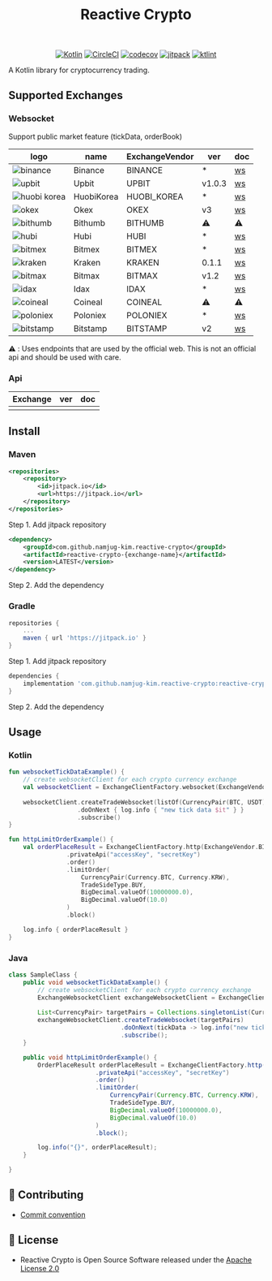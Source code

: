 <h1 align="center">
</br>
</br>
Reactive Crypto 
</br>
</br>
</h1>

<p align="center">
<a href="http://kotlinlang.org"><img src="https://img.shields.io/badge/kotlin-1.3.x-blue.svg" alt="Kotlin"></a>
<a href="https://circleci.com/gh/namjug-kim/reactive-crypto"><img src="https://circleci.com/gh/namjug-kim/reactive-crypto.svg?style=shield&circle-token=aa6aa4ebd3956dd3e1a767d938c7e73869ffd6ab" alt="CircleCI"></a>
<a href="https://codecov.io/gh/namjug-kim/reactive-crypto"><img src="https://codecov.io/gh/namjug-kim/reactive-crypto/branch/master/graph/badge.svg" alt="codecov"></a>
<a href="https://jitpack.io/#namjug-kim/reactive-crypto"><img src="https://jitpack.io/v/namjug-kim/reactive-crypto.svg" alt="jitpack"></a>
<a href="https://ktlint.github.io/"><img src="https://img.shields.io/badge/code%20style-%E2%9D%A4-FF4081.svg" alt="ktlint"></a>
</p>

A Kotlin library for cryptocurrency trading.

## Supported Exchanges

### Websocket
Support public market feature (tickData, orderBook)

| logo                                                                                                                  | name        | ExchangeVendor | ver | doc |
| --------------------------------------------------------------------------------------------------------------------- | ----------- | ---------------- |--------|---|
| ![binance](https://user-images.githubusercontent.com/16334718/57194951-e5e88600-6f87-11e9-918e-74de5c58e883.jpg)      | Binance     | BINANCE        | *      | [ws](https://github.com/binance-exchange/binance-official-api-docs/blob/master/web-socket-streams.md) | 
| ![upbit](https://user-images.githubusercontent.com/16334718/57194949-e54fef80-6f87-11e9-85b3-67b8f82db564.jpg)        | Upbit       | UPBIT          | v1.0.3 | [ws](https://docs.upbit.com/docs/upbit-quotation-websocket) | 
| ![huobi korea](https://user-images.githubusercontent.com/16334718/57194946-e4b75900-6f87-11e9-940a-08ceb98193e4.jpg)  | HuobiKorea  | HUOBI_KOREA    | *      | [ws](https://github.com/alphaex-api/BAPI_Docs_ko/wiki) | 
| ![okex](https://user-images.githubusercontent.com/16334718/57195022-90f93f80-6f88-11e9-8aaa-f6a515d300ae.jpg)         | Okex        | OKEX           | v3     | [ws](https://www.okex.com/docs/en/#spot_ws-all) | 
| ![bithumb](https://user-images.githubusercontent.com/16334718/57194948-e54fef80-6f87-11e9-90d8-41f108789c77.jpg)      | Bithumb     | BITHUMB        | ⚠️     | ⚠️ |
| ![hubi](https://user-images.githubusercontent.com/16334718/57194945-e4b75900-6f87-11e9-8fea-889fc93a7ba4.jpg)         | Hubi        | HUBI           | *      | [ws](https://www.hubi.com/docs/index-en.pdf) |
| ![bitmex](https://user-images.githubusercontent.com/16334718/57194950-e54fef80-6f87-11e9-8b54-3f2192012306.jpg)       | Bitmex      | BITMEX         | *      | [ws](https://www.bitmex.com/app/wsAPI) |
| ![kraken](https://user-images.githubusercontent.com/16334718/57220400-2dc5e680-7036-11e9-803c-18b14e82921a.jpg)       | Kraken      | KRAKEN         | 0.1.1  | [ws](https://www.kraken.com/features/websocket-api) |
| ![bitmax](https://user-images.githubusercontent.com/16334718/57548356-b082d480-739b-11e9-9539-b27c60877fb6.jpg)       | Bitmax      | BITMAX         | v1.2   | [ws](https://github.com/bitmax-exchange/api-doc/blob/master/bitmax-api-doc-v1.2.md) |
| ![idax](https://user-images.githubusercontent.com/16334718/58029691-128bc880-7b58-11e9-9aaa-a331f394c8bd.jpg)         | Idax        | IDAX           | *      | [ws](https://github.com/idax-exchange/idax-official-api-docs/blob/master/open-ws_en.md) |
| ![coineal](https://user-images.githubusercontent.com/16334718/58037062-7d90cb80-7b67-11e9-9278-e8b03c5ddd86.jpg)      | Coineal     | COINEAL        | ⚠️     | ⚠️ |
| ![poloniex](https://user-images.githubusercontent.com/16334718/59551277-335a0900-8fb2-11e9-9d1e-4ab2a7574148.jpg)     | Poloniex    | POLONIEX       | *      | [ws](https://docs.poloniex.com/#websocket-api) |
| ![bitstamp](https://user-images.githubusercontent.com/16334718/59565122-2c062e80-908a-11e9-8a38-6264c26aa3c2.jpg)     | Bitstamp    | BITSTAMP       | v2     | [ws](https://www.bitstamp.net/websocket/v2/) |

⚠️ : Uses endpoints that are used by the official web. This is not an official api and should be used with care.

### Api
| Exchange       | ver | doc |
|----------------|---|---|
| | |

## Install

### Maven

```xml
<repositories>
    <repository>
        <id>jitpack.io</id>
        <url>https://jitpack.io</url>
    </repository>
</repositories>
```
Step 1. Add jitpack repository

```xml
<dependency>
    <groupId>com.github.namjug-kim.reactive-crypto</groupId>
    <artifactId>reactive-crypto-{exchange-name}</artifactId>
    <version>LATEST</version>
</dependency>
```
Step 2. Add the dependency

### Gradle

``` groovy
repositories {
	...
	maven { url 'https://jitpack.io' }
}
```
Step 1. Add jitpack repository

``` groovy
dependencies {
    implementation 'com.github.namjug-kim.reactive-crypto:reactive-crypto-{exchange-name}:LATEST'
}
```
Step 2. Add the dependency

## Usage

### Kotlin

```kotlin
fun websocketTickDataExample() {
    // create websocketClient for each crypto currency exchange
    val websocketClient = ExchangeClientFactory.websocket(ExchangeVendor.BINANCE)
    
    websocketClient.createTradeWebsocket(listOf(CurrencyPair(BTC, USDT)))
                   .doOnNext { log.info { "new tick data $it" } }
                   .subscribe()
}

fun httpLimitOrderExample() {
    val orderPlaceResult = ExchangeClientFactory.http(ExchangeVendor.BINANCE)
                .privateApi("accessKey", "secretKey")
                .order()
                .limitOrder(
                    CurrencyPair(Currency.BTC, Currency.KRW),
                    TradeSideType.BUY,
                    BigDecimal.valueOf(10000000.0),
                    BigDecimal.valueOf(10.0)
                )
                .block()

    log.info { orderPlaceResult }
}

```

### Java

```java
class SampleClass {
    public void websocketTickDataExample() {
        // create websocketClient for each crypto currency exchange
        ExchangeWebsocketClient exchangeWebsocketClient = ExchangeClientFactory.websocket(ExchangeVendor.BINANCE);
         
        List<CurrencyPair> targetPairs = Collections.singletonList(CurrencyPair.parse("BTC", "USDT"));
        exchangeWebsocketClient.createTradeWebsocket(targetPairs)
                               .doOnNext(tickData -> log.info("new tick data {}", tickData))
                               .subscribe();
    }

    public void httpLimitOrderExample() {
        OrderPlaceResult orderPlaceResult = ExchangeClientFactory.http(ExchangeVendor.BINANCE)
                        .privateApi("accessKey", "secretKey")
                        .order()
                        .limitOrder(
                            CurrencyPair(Currency.BTC, Currency.KRW),
                            TradeSideType.BUY,
                            BigDecimal.valueOf(10000000.0),
                            BigDecimal.valueOf(10.0)
                        )
                        .block();

        log.info("{}", orderPlaceResult);
    }

}
```

## 💬 Contributing
* [Commit convention](https://github.com/namjug-kim/reactive-crypto/blob/master/docs/COMMIT_MESSAGE_CONVENTION.md)

## 📜 License
* Reactive Crypto is Open Source Software released under the [Apache License 2.0](https://www.apache.org/licenses/LICENSE-2.0)
